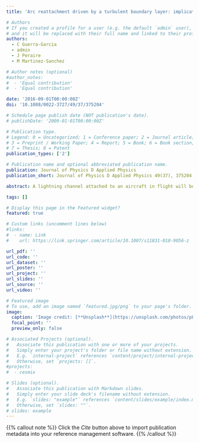 ```yaml
---
title: 'Arc reattachment driven by a turbulent boundary layer: implications for the sweeping of lightning arcs along aircraft'

# Authors
# If you created a profile for a user (e.g. the default `admin` user), write the username (folder name) here
# and it will be replaced with their full name and linked to their profile.
authors:  
  - C Guerra-Garcia
  - admin
  - J Peraire
  - M Martinez-Sanchez

# Author notes (optional)
#author_notes:
#  - 'Equal contribution'
#  - 'Equal contribution'

date: '2016-09-01T00:00:00Z'
doi: '10.1088/0022-3727/49/37/375204'

# Schedule page publish date (NOT publication's date).
# publishDate: '2009-01-01T00:00:00Z'

# Publication type.
# Legend: 0 = Uncategorized; 1 = Conference paper; 2 = Journal article;
# 3 = Preprint / Working Paper; 4 = Report; 5 = Book; 6 = Book section;
# 7 = Thesis; 8 = Patent
publication_types: ['2']

# Publication name and optional abbreviated publication name.
publication: Journal of Physics D Applied Physics
publication_short: Journal of Physics D Applied Physics 49(37), 375204

abstract: A lightning channel attached to an aircraft in flight will be swept along the aircraft?s surface in response to the relative velocity between the arc?s root (attached to a moving electrode) and the bulk of the arc, which is stationary with respect to the air. During this process, the reattachment of the arc to new locations often occurs. The detailed description of this swept stroke is still at an early stage of research, and it entails the interaction between an electrical arc and the flow boundary layer. In this paper we examine the implications of the structure of the boundary layer for the arc sweeping and reattachment process by considering different velocity profiles, both for laminar and turbulent flow, as well as a high fidelity description, using large eddy simulation, of transitional flow over an airfoil. It is found that the local velocity fluctuations in a turbulent flow may be important contributors to the reattachment of the arc, through a combination of an increased potential drop along the arc and local approaches of the arc to the surface. Specific flow features, such as the presence of a laminar recirculation bubble, can also contribute to the possibility of reattachment.

tags: []

# Display this page in the Featured widget?
featured: true

# Custom links (uncomment lines below)
#links:
#  - name: Link
#    url: https://link.springer.com/article/10.1007/s11831-010-9056-z

url_pdf: ''
url_code: ''
url_dataset: ''
url_poster: ''
url_project: ''
url_slides: ''
url_source: ''
url_video: ''

# Featured image
# To use, add an image named `featured.jpg/png` to your page's folder.
image:
  caption: 'Image credit: [**Unsplash**](https://unsplash.com/photos/pLCdAaMFLTE)'
  focal_point: ''
  preview_only: false

# Associated Projects (optional).
#   Associate this publication with one or more of your projects.
#   Simply enter your project's folder or file name without extension.
#   E.g. `internal-project` references `content/project/internal-project/index.md`.
#   Otherwise, set `projects: []`.
#projects:
#  - cesmix

# Slides (optional).
#   Associate this publication with Markdown slides.
#   Simply enter your slide deck's filename without extension.
#   E.g. `slides: "example"` references `content/slides/example/index.md`.
#   Otherwise, set `slides: ""`.
# slides: example
---
```


{{% callout note %}}
Click the _Cite_ button above to import publication metadata into your reference management software.
{{% /callout %}}
